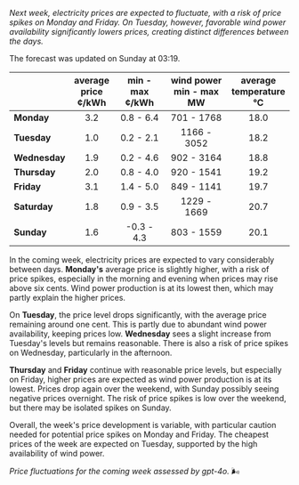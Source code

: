 *Next week, electricity prices are expected to fluctuate, with a risk of price spikes on Monday and Friday. On Tuesday, however, favorable wind power availability significantly lowers prices, creating distinct differences between the days.*

The forecast was updated on Sunday at 03:19.

|            | average<br>price<br>¢/kWh | min - max<br>¢/kWh | wind power<br>min - max<br>MW | average<br>temperature<br>°C |
|:-----------|:----------------:|:----------------:|:-------------:|:-------------:|
| **Monday** | 3.2 | 0.8 - 6.4 | 701 - 1768 | 18.0 |
| **Tuesday**   | 1.0 | 0.2 - 2.1 | 1166 - 3052 | 18.2 |
| **Wednesday** | 1.9 | 0.2 - 4.6 | 902 - 3164 | 18.8 |
| **Thursday**   | 2.0 | 0.8 - 4.0 | 920 - 1541 | 19.2 |
| **Friday** | 3.1 | 1.4 - 5.0 | 849 - 1141 | 19.7 |
| **Saturday**  | 1.8 | 0.9 - 3.5 | 1229 - 1669 | 20.7 |
| **Sunday** | 1.6 | -0.3 - 4.3 | 803 - 1559 | 20.1 |

In the coming week, electricity prices are expected to vary considerably between days. **Monday's** average price is slightly higher, with a risk of price spikes, especially in the morning and evening when prices may rise above six cents. Wind power production is at its lowest then, which may partly explain the higher prices.

On **Tuesday**, the price level drops significantly, with the average price remaining around one cent. This is partly due to abundant wind power availability, keeping prices low. **Wednesday** sees a slight increase from Tuesday's levels but remains reasonable. There is also a risk of price spikes on Wednesday, particularly in the afternoon.

**Thursday** and **Friday** continue with reasonable price levels, but especially on Friday, higher prices are expected as wind power production is at its lowest. Prices drop again over the weekend, with Sunday possibly seeing negative prices overnight. The risk of price spikes is low over the weekend, but there may be isolated spikes on Sunday.

Overall, the week's price development is variable, with particular caution needed for potential price spikes on Monday and Friday. The cheapest prices of the week are expected on Tuesday, supported by the high availability of wind power.

*Price fluctuations for the coming week assessed by gpt-4o.* 🌬️
